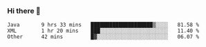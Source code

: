 ### Hi there 👋

<!--
**urzz/urzz** is a ✨ _special_ ✨ repository because its `README.md` (this file) appears on your GitHub profile.

Here are some ideas to get you started:

- 🔭 I’m currently working on ...
- 🌱 I’m currently learning ...
- 👯 I’m looking to collaborate on ...
- 🤔 I’m looking for help with ...
- 💬 Ask me about ...
- 📫 How to reach me: ...
- 😄 Pronouns: ...
- ⚡ Fun fact: ...
-->

<!--START_SECTION:waka-->

```text
Java       9 hrs 33 mins   ████████████████████▒░░░░   81.58 %
XML        1 hr 20 mins    ███░░░░░░░░░░░░░░░░░░░░░░   11.40 %
Other      42 mins         █▓░░░░░░░░░░░░░░░░░░░░░░░   06.07 %
```

<!--END_SECTION:waka-->
